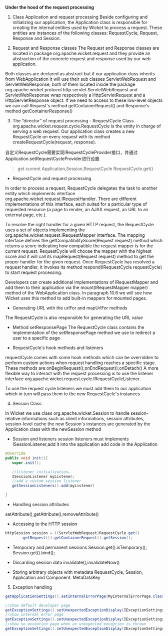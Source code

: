 **Under the hood of the request processing**

1. Class Application and request processing
 Beside configuring and initializing our application, the Application class is responsible for creating the internal entities used by Wicket to process a request. These entities are instances of the following classes: RequestCycle, Request, Response and Session.

2. Request and Response classes
 The Request and Response classes are located in package org.apache.wicket.request and they provide an abstraction of the concrete request and response used by our web application.

 Both classes are declared as abstract but if our application class inherits from WebApplication it will use their sub classes ServletWebRequest and ServletWebResponse, both of them located inside the package org.apache.wicket.protocol.http.servlet.ServletWebRequest and ServletWebResponse wrap respectively a HttpServletRequest and a HttpServletResponse object. If we need to access to these low-level objects we can call Request's method getContainerRequest() and Response's method getContainerResponse()

3. The “director” of request processing - RequestCycle
 Class org.apache.wicket.request.cycle.RequestCycle is the entity in charge of serving a web request. Our application class creates a new RequestCycle on every request with its method createRequestCycle(request, response).

 自定义RequestCycle需要实现IRequestCycleProvider接口，并通过Application.setRequestCycleProvider进行设置

 >get current Application,Session,RequestCycle 
 RequestCycle.get()

 - RequestCycle and request processing

 In order to process a request, RequestCycle delegates the task to another entity which implements interface org.apache.wicket.request.IRequestHandler. There are different implementations of this interface, each suited for a particular type of requested resource (a page to render, an AJAX request, an URL to an external page, etc.).

 To resolve the right handler for a given HTTP request, the RequestCycle uses a set of objects implementing the org.apache.wicket.request.IRequestMapper interface. The mapping interface defines the getCompatibilityScore(Request request) method which returns a score indicating how compatible the request mapper is for the current request. RequestCycle will choose the mapper with the highest score and it will call its mapRequest(Request request) method to get the proper handler for the given request. Once RequestCycle has resolved a request handler, it invokes its method respond(IRequestCycle requestCycle) to start request processing.

 Developers can create additional implementations of IRequestMapper and add them to their application via the mount(IRequestMapper mapper) method of the WebApplication class. In paragraph 10.6 we will see how Wicket uses this method to add built-in mappers for mounted pages.

 - Generating URL with the urlFor and mapUrlFor methods

 The RequestCycle is also responsible for generating the URL value 

 - Method setResponsePage
 The RequestCycle class contains the implementation of the setResponsePage method we use to redirect a user to a specific page

 - RequestCycle's hook methods and listeners

 requestCycle comes with some hook methods which can be overridden to perform custom actions when request handling reaches a specific stage. These methods are:onBeginRequest();onEndRequest();onDetach()
A more flexible way to interact with the request processing is to use the listener interface org.apache.wicket.request.cycle.IRequestCycleListener.

 To use the request cycle listeners we must add them to our application which in turn will pass them to the new RequestCycle's instances 

4. Session Class

 In Wicket we use class org.apache.wicket.Session to handle session-relative informations such as client informations, session attributes, session-level cache
 the new Session's instances are generated by the Application class with the newSession method

 - Session and listeners
 session listeners must implements ISessionListener,add it into the application 
 add code in the Application
 ```java
@Override
public void init(){
	super.init();

	//listener initialization…
	ISessionListener myListener;
	//add a custom session listener
	getSessionListeners().add(myListener)

}
```

 - Handling session attributes

 setAttribute(),getAttribute(),removeAttribute()

 - Accessing to the HTTP session
 ```java
HttpSession session = ((ServletWebRequest)RequestCycle.get()
		.getRequest()).getContainerRequest().getSession();
```

 - Temporary and permanent sessions
 Session.get().isTemporary();
 Session.get().bind();

 - Discarding session data
 invalidate(),invalidateNow()

 - Storing arbitrary objects with metadata
   RequestCycle, Session, Application and Component.
   MetaDataKey



5. Exception handling

```java
getApplicationSettings().setInternalErrorPage(MyInternalErrorPage.class);
```
```java
//show default developer page
getExceptionSettings().setUnexpectedExceptionDisplay(IExceptionSettings.SHOW_EXCEPTION_PAGE);
//show internal error page
getExceptionSettings().setUnexpectedExceptionDisplay(IExceptionSettings.SHOW_INTERNAL_ERROR_PAGE);
//show no exception page when an unexpected exception is thrown
getExceptionSettings().setUnexpectedExceptionDisplay(IExceptionSettings.SHOW_NO_EXCEPTION_PAGE);
```

